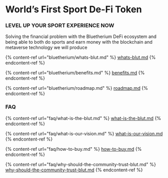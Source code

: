 # World’s First Sport De-Fi Token

### LEVEL UP YOUR SPORT EXPERIENCE NOW

Solving the financial problem with the Bluetherium DeFi ecosystem and being able to both do sports and earn money with the blockchain and metaverse technology we will produce



{% content-ref url="bluetherium/whats-blut.md" %}
[whats-blut.md](bluetherium/whats-blut.md)
{% endcontent-ref %}

{% content-ref url="bluetherium/benefits.md" %}
[benefits.md](bluetherium/benefits.md)
{% endcontent-ref %}

{% content-ref url="bluetherium/roadmap.md" %}
[roadmap.md](bluetherium/roadmap.md)
{% endcontent-ref %}

### FAQ

{% content-ref url="faq/what-is-the-blut.md" %}
[what-is-the-blut.md](faq/what-is-the-blut.md)
{% endcontent-ref %}

{% content-ref url="faq/what-is-our-vision.md" %}
[what-is-our-vision.md](faq/what-is-our-vision.md)
{% endcontent-ref %}

{% content-ref url="faq/how-to-buy.md" %}
[how-to-buy.md](faq/how-to-buy.md)
{% endcontent-ref %}

{% content-ref url="faq/why-should-the-community-trust-blut.md" %}
[why-should-the-community-trust-blut.md](faq/why-should-the-community-trust-blut.md)
{% endcontent-ref %}
